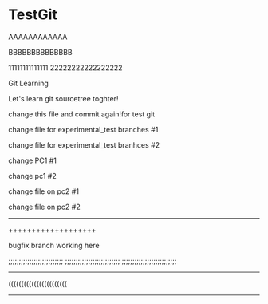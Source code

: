 # TestGit
AAAAAAAAAAAA

BBBBBBBBBBBBBB

11111111111111
22222222222222222


Git Learning

Let's learn git sourcetree toghter!

change this file and commit again!for test git

change file for experimental_test branches #1

change file for experimental_test branhces #2

change PC1 #1

change pc1 #2

change file on pc2 #1

change file on pc2 #2

------------------

+++++++++++++++++++

bugfix branch working here


;;;;;;;;;;;;;;;;;;;;;;;;;;
;;;;;;;;;;;;;;;;;;;;;;;;;;
;;;;;;;;;;;;;;;;;;;;;;;;;;




***********************

(((((((((((((((((((((((

***********************

